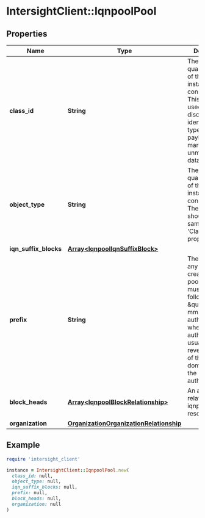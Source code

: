 # IntersightClient::IqnpoolPool

## Properties

| Name | Type | Description | Notes |
| ---- | ---- | ----------- | ----- |
| **class_id** | **String** | The fully-qualified name of the instantiated, concrete type. This property is used as a discriminator to identify the type of the payload when marshaling and unmarshaling data. | [default to &#39;iqnpool.Pool&#39;] |
| **object_type** | **String** | The fully-qualified name of the instantiated, concrete type. The value should be the same as the &#39;ClassId&#39; property. | [default to &#39;iqnpool.Pool&#39;] |
| **iqn_suffix_blocks** | [**Array&lt;IqnpoolIqnSuffixBlock&gt;**](IqnpoolIqnSuffixBlock.md) |  | [optional] |
| **prefix** | **String** | The prefix for any IQN blocks created for this pool. IQN Prefix must have the following format \&quot;iqn.yyyy-mm.naming-authority\&quot;, where naming-authority is usually the reverse syntax of the Internet domain name of the naming authority. | [optional] |
| **block_heads** | [**Array&lt;IqnpoolBlockRelationship&gt;**](IqnpoolBlockRelationship.md) | An array of relationships to iqnpoolBlock resources. | [optional][readonly] |
| **organization** | [**OrganizationOrganizationRelationship**](OrganizationOrganizationRelationship.md) |  | [optional] |

## Example

```ruby
require 'intersight_client'

instance = IntersightClient::IqnpoolPool.new(
  class_id: null,
  object_type: null,
  iqn_suffix_blocks: null,
  prefix: null,
  block_heads: null,
  organization: null
)
```

